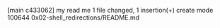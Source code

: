 [main c433062] my read me
 1 file changed, 1 insertion(+)
 create mode 100644 0x02-shell_redirections/README.md
